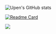 


![Upen's GitHub stats](https://github-readme-stats.vercel.app/api?username=UpenTech&show_icons=true&theme=dark)

[![Readme Card](https://github-readme-stats.vercel.app/api/pin/?username=UpenTech&repo=__Calculator)](https://github.com/UpenTech/__Calculator)

<img src="https://img.shields.io/badge/ProtonMail-8B89CC?style=for-the-badge&logo=protonmail&logoColor=white">
